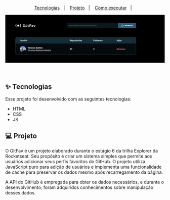 
<p align="center">
  <a href="#-tecnologias">Tecnologias</a>&nbsp;&nbsp;&nbsp;|&nbsp;&nbsp;&nbsp;
  <a href="#-projeto">Projeto</a>&nbsp;&nbsp;&nbsp;|&nbsp;&nbsp;&nbsp;
  <a href="#-como-executar">Como executar</a>&nbsp;&nbsp;&nbsp;|&nbsp;&nbsp;&nbsp;
</p>

<p align="center">
  <img alt="Projeto" src="https://github.com/Vinicius-Barbosa-Santos/explorer-gitfav/blob/master/github/api.png">
</p>

<br>

## ✨ Tecnologias

Esse projeto foi desenvolvido com as seguintes tecnologias:

- HTML
- CSS
- JS

## 💻 Projeto


O GitFav é um projeto elaborado durante o estágio 6 da trilha Explorer da Rocketseat. Seu propósito é criar um sistema simples que permite aos usuários adicionar seus perfis favoritos do GitHub. O projeto utiliza JavaScript puro para adição de usuários e implementa uma funcionalidade de cache para preservar os dados mesmo após recarregamento da página.

A API do GitHub é empregada para obter os dados necessários, e durante o desenvolvimento, foram adquiridos conhecimentos sobre manipulação desses dados.
